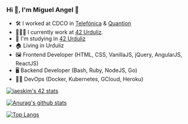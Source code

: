 ### Hi 👋, I'm Miguel Angel 🤪

- 🛠 I worked at CDCO in [Telefónica](https://www.telefonica.com/es/home) & [Quantion](https://www.quantion.es)
- 👨🏻‍💻 I currently work at [42 Urduliz](https://www.42urduliz.com).
- 💪 I'm studying in [42 Urduliz](https://www.42urduliz.com)
- 🏠 Living in Urduliz
- 🖼 Frontend Developer (HTML, CSS, VanillaJS, jQuery, AngularJS, ReactJS)
- 🖥 Backend Developer (Bash, Ruby, NodeJS, Go)
- 👨🏻‍ DevOps (Docker, Kubernetes, GCloud, Heroku)

[![jaeskim's 42 stats](https://badge42.herokuapp.com/api/stats/migferna)](https://github.com/JaeSeoKim/badge42)

[![Anurag's github stats](https://github-readme-stats.vercel.app/api?username=migferna42&count_private=true&show_icons=true&theme=gruvbox)](https://github.com/migferna42/github-readme-stats)

[![Top Langs](https://github-readme-stats.vercel.app/api/top-langs/?username=migferna42&layout=compact)](https://github.com/migferna42/github-readme-stats)

